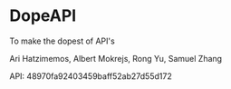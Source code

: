 # DopeAPI
To make the dopest of API's


Ari Hatzimemos, Albert Mokrejs, Rong Yu, Samuel Zhang

API:  48970fa92403459baff52ab27d55d172
